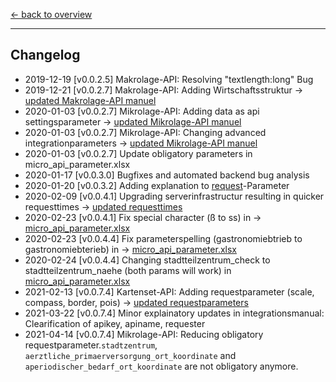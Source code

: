 [<- back to overview](README.md)
***

## Changelog

* 2019-12-19 [v0.0.2.5] Makrolage-API: Resolving "textlength:long" Bug 
* 2019-12-21 [v0.0.2.7] Makrolage-API: Adding Wirtschaftsstruktur -> [updated Makrolage-API manuel](ptt-makro-api.md)
* 2020-01-03 [v0.0.2.7] Mikrolage-API: Adding data as api settingsparameter -> [updated Mikrolage-API manuel](ptt-mikro-api.md)
* 2020-01-03 [v0.0.2.7] Mikrolage-API: Changing advanced integrationparameters -> [updated Mikrolage-API manuel](ptt-mikro-api.md)
* 2020-01-03 [v0.0.2.7] Update obligatory parameters in micro_api_parameter.xlsx
* 2020-01-17 [v0.0.3.0] Bugfixes and automated backend bug analysis
* 2020-01-20 [v0.0.3.2] Adding explanation to [request](README.md)-Parameter
* 2020-02-09 [v0.0.4.1] Upgrading serverinfrastructur resulting in quicker requesttimes -> [updated requesttimes](ptt-mikro-api.md)
* 2020-02-23 [v0.0.4.1] Fix special character (ß to ss) in -> [micro_api_parameter.xlsx](doc/micro_api_parameter.xlsx)
* 2020-02-23 [v0.0.4.4] Fix parameterspelling (gastronomiebtrieb to gastronomiebterieb) in -> [micro_api_parameter.xlsx](doc/micro_api_parameter.xlsx)
* 2020-02-24 [v0.0.4.4] Changing stadtteilzentrum_check to stadtteilzentrum_naehe (both params will work) in [micro_api_parameter.xlsx](doc/micro_api_parameter.xlsx)
* 2021-02-13 [v0.0.7.4] Kartenset-API: Adding requestparameter (scale, compass, border, pois) -> [updated requestparameters](ptt-kartenset-api.md)
* 2021-03-22 [v0.0.7.4] Minor explainatory updates in integrationsmanual: Clearification of apikey, apiname, requester
* 2021-04-14 [v0.0.7.4] Mikrolage-API: Reducing obligatory requestparameter.`stadtzentrum`, `aerztliche_primaerversorgung_ort_koordinate` and `aperiodischer_bedarf_ort_koordinate` are not obligatory anymore.
